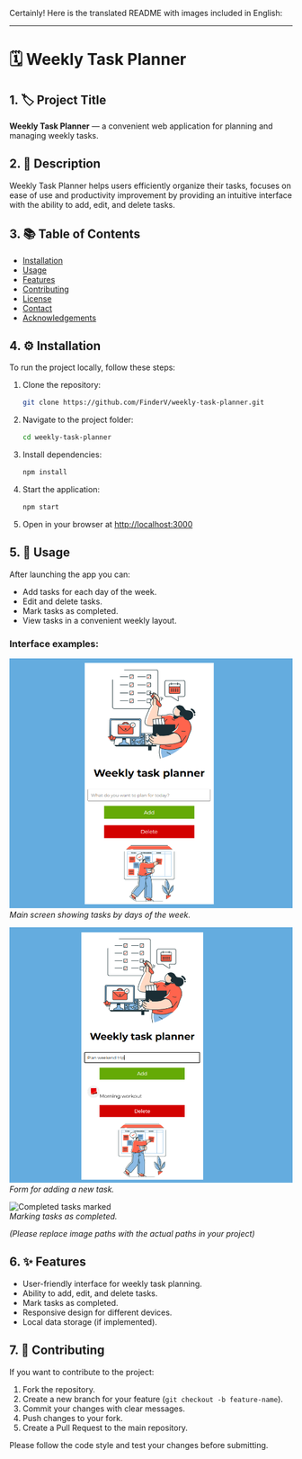 Certainly! Here is the translated README with images included in English:

---

# 🗓️ Weekly Task Planner

## 1. 🏷️ Project Title  
**Weekly Task Planner** — a convenient web application for planning and managing weekly tasks.

## 2. 📝 Description  
Weekly Task Planner helps users efficiently organize their tasks, focuses on ease of use and productivity improvement by providing an intuitive interface with the ability to add, edit, and delete tasks.

## 3. 📚 Table of Contents  
- [Installation](#4-installation)  
- [Usage](#5-usage)  
- [Features](#6-features)  
- [Contributing](#7-contributing)  
- [License](#license)  
- [Contact](#contact)  
- [Acknowledgements](#acknowledgements)  

## 4. ⚙️ Installation  
To run the project locally, follow these steps:

1. Clone the repository:  
   ```bash
   git clone https://github.com/FinderV/weekly-task-planner.git
   ```
2. Navigate to the project folder:  
   ```bash
   cd weekly-task-planner
   ```
3. Install dependencies:  
   ```bash
   npm install
   ```
4. Start the application:  
   ```bash
   npm start
   ```
5. Open in your browser at [http://localhost:3000](http://localhost:3000)

## 5. 🚀 Usage  
After launching the app you can:

- Add tasks for each day of the week.  
- Edit and delete tasks.  
- Mark tasks as completed.  
- View tasks in a convenient weekly layout.

### Interface examples:

![Main task planner screen](./assets/main.png)  
*Main screen showing tasks by days of the week.*

![Adding a new task](./assets/add-task.png)  
*Form for adding a new task.*

![Completed tasks marked](./assets/completed-tasks.png)  
*Marking tasks as completed.*

*(Please replace image paths with the actual paths in your project)*

## 6. ✨ Features  
- User-friendly interface for weekly task planning.  
- Ability to add, edit, and delete tasks.  
- Mark tasks as completed.  
- Responsive design for different devices.  
- Local data storage (if implemented).

## 7. 🤝 Contributing  
If you want to contribute to the project:

1. Fork the repository.  
2. Create a new branch for your feature (`git checkout -b feature-name`).  
3. Commit your changes with clear messages.  
4. Push changes to your fork.  
5. Create a Pull Request to the main repository.

Please follow the code style and test your changes before submitting.

